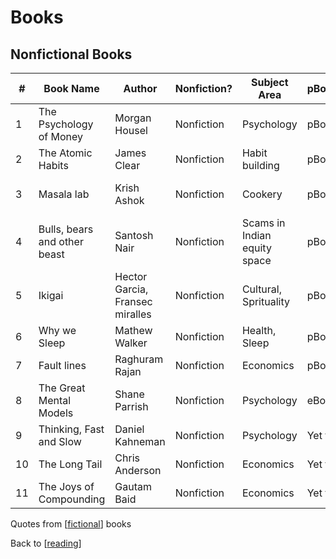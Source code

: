# Books

## Nonfictional Books

| #   | Book Name                    | Author                          | Nonfiction? | Subject Area                 | pBook/eBook | Pages | Notes                                                       | Suggested by            |
| --- | ---------------------------- | ------------------------------- | ----------- | ---------------------------- | ----------- | ----- | ----------------------------------------------------------- | ----------------------- |
| 1   | The Psychology of Money      | Morgan Housel                   | Nonfiction  | Psychology                   | pBook       | 240   | [Blog post](https://dheepak.netlify.app/notes/psych-money/) | Fintwit Community       |
| 2   | The Atomic Habits            | James Clear                     | Nonfiction  | Habit building               | pBook       | 288   |                                                             | No idea                 |
| 3   | Masala lab                   | Krish Ashok                     | Nonfiction  | Cookery                      | pBook       | 237   |                                                             | Seen and Unseen podcast |
| 4   | Bulls, bears and other beast | Santosh Nair                    | Nonfiction  | Scams in Indian equity space | pBook       | 358   |                                                             | Friends                 |
| 5   | Ikigai                       | Hector Garcia, Fransec miralles | Nonfiction  | Cultural, Sprituality        | pBook       | 185   |                                                             | No idea                 |
| 6   | Why we Sleep                 | Mathew Walker                   | Nonfiction  | Health, Sleep                | pBook       | 340   |                                                             | Ted talk                |
| 7   | Fault lines                  | Raghuram Rajan                  | Nonfiction  | Economics                    | pBook       | 321   |                                                             | Fintwit Community       |
| 8   | The Great Mental Models      | Shane Parrish                   | Nonfiction  | Psychology                   | eBook       | 197   |                                                             | The knowledge project   |
| 9   | Thinking, Fast and Slow      | Daniel Kahneman                 | Nonfiction  | Psychology                   | Yet to buy  | 499   |                                                             | Psychology Videos       |
| 10  | The Long Tail                | Chris Anderson                  | Nonfiction  | Economics                    | Yet to buy  | 288   |                                                             | Guy Spier's book        |
| 11  | The Joys of Compounding      | Gautam Baid                     | Nonfiction  | Economics                    | Yet to buy  | 432   |                                                             | Fintwit Community       |

Quotes from [[fictional]] books

Back to [[reading]]

[//begin]: # "Autogenerated link references for markdown compatibility"
[fictional]: fictional.md "Quotes from Fictional Books"
[reading]: reading.md "Reading"
[//end]: # "Autogenerated link references"

